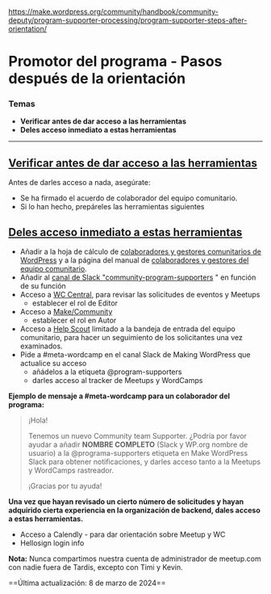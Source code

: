 https://make.wordpress.org/community/handbook/community-deputy/program-supporter-processing/program-supporter-steps-after-orientation/

# Promotor del programa - Pasos después de la orientación

### Temas
- **Verificar antes de dar acceso a las herramientas**
- **Deles acceso inmediato a estas herramientas**

---

## [Verificar antes de dar acceso a las herramientas](https://make.wordpress.org/community/handbook/community-deputy/program-supporter-processing/program-supporter-steps-after-orientation/#verify-before-providing-access-to-tools)

Antes de darles acceso a nada, asegúrate:

- Se ha firmado el acuerdo de colaborador del equipo comunitario.
- Si lo han hecho, prepáreles las herramientas siguientes

## [Deles acceso inmediato a estas herramientas](https://make.wordpress.org/community/handbook/community-deputy/program-supporter-processing/program-supporter-steps-after-orientation/#immediately-give-them-access-to-these-tools)

- Añadir a la hoja de cálculo de [colaboradores y gestores comunitarios de WordPress](https://docs.google.com/spreadsheets/d/12Nv2UjO3BIMWG7-6iaPGqBB_tMBYoZ02-CGcUZXngMc/edit#gid=327708547) y a la página del manual de [colaboradores y gestores del equipo comunitario](https://make.wordpress.org/community/community-deputies/).
- Añadir al [canal de Slack "community-program-supporters](https://wordpress.slack.com/archives/G01EQQ51KLP) " en función de su función
- Acceso a [WC Central](https://central.wordcamp.org/wp-admin/users.php), para revisar las solicitudes de eventos y Meetups
    - establecer el rol de Editor
- Acceso a [Make/Community](https://make.wordpress.org/community/wp-admin/users.php)
    - establecer el rol en Autor
- Acceso a [Help Scout](https://secure.helpscout.net/users/) limitado a la bandeja de entrada del equipo comunitario, para hacer un seguimiento de los solicitantes una vez examinados.
- Pide a #meta-wordcamp en el canal Slack de Making WordPress que actualice su acceso
    - añádelos a la etiqueta @program-supporters
    - darles acceso al tracker de Meetups y WordCamps

**Ejemplo de mensaje a #meta-wordcamp para un colaborador del programa:**

> ¡Hola!  
>   
> Tenemos un nuevo Community team Supporter. ¿Podría por favor ayudar a añadir **NOMBRE COMPLETO** (Slack y WP.org nombre de usuario) a la @programa-supporters etiqueta en Make WordPress Slack para obtener notificaciones, y darles acceso tanto a la Meetups y WordCamps rastreador.  
>   
> ¡Gracias por tu ayuda!

**Una vez que hayan revisado un cierto número de solicitudes y hayan adquirido cierta experiencia en la organización de backend, dales acceso a estas herramientas.**

- Acceso a Calendly - para dar orientación sobre Meetup y WC
- Hellosign login info

**Nota:** Nunca compartimos nuestra cuenta de administrador de meetup.com con nadie fuera de Tardis, excepto con Timi y Kevin.

==Última actualización: 8 de marzo de 2024==